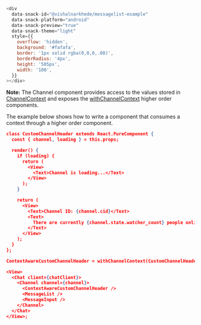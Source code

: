 ```js
<div
  data-snack-id="@vishalnarkhede/messagelist-example"
  data-snack-platform="android"
  data-snack-preview="true"
  data-snack-theme="light"
  style={{
    overflow: 'hidden',
    background: '#fafafa',
    border: '1px solid rgba(0,0,0,.08)',
    borderRadius: '4px',
    height: '505px',
    width: '100',
  }}
></div>
```

**Note:** The Channel component provides access to the values stored in [ChannelContext](#channelcontext) and exposes the [withChannelContext](#withchannelcontext) higher order components.

The example below shows how to write a component that consumes a context through a higher order component.

```json
class CustomChannelHeader extends React.PureComponent {
  const { channel, loading } = this.props;

  render() {
    if (loading) {
      return (
        <View>
          <Text>Channel is loading...</Text>
        </View>
      );
    }

    return (
      <View>
        <Text>Channel ID: {channel.cid}</Text>
        <Text>
          There are currently {channel.state.watcher_count} people online
        </Text>
      </View>
    );
  }
};

ContextAwareCustomChannelHeader = withChannelContext(CustomChannelHeader);

<View>
  <Chat client={chatClient}>
    <Channel channel={channel}>
      <ContextAwareCustomChannelHeader />
      <MessageList />
      <MessageInput />
    </Channel>
  </Chat>
</View>;
```
